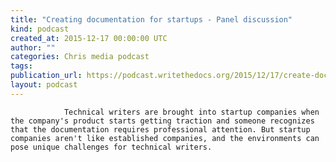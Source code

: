 ```yaml
---
title: "Creating documentation for startups - Panel discussion"
kind: podcast
created_at: 2015-12-17 00:00:00 UTC
author: ""
categories: Chris media podcast
tags: 
publication_url: https://podcast.writethedocs.org/2015/12/17/create-doc-for-startups/
layout: podcast
---
```


                Technical writers are brought into startup companies when the company's product starts getting traction and someone recognizes that the documentation requires professional attention. But startup companies aren't like established companies, and the environments can pose unique challenges for technical writers.
            